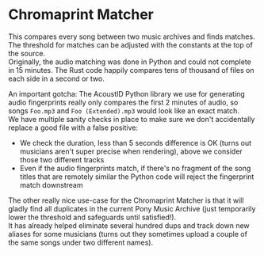 # Chromaprint Matcher

This compares every song between two music archives and finds matches. The threshold for matches can be adjusted with the constants at the top of the source.  
Originally, the audio matching was done in Python and could not complete in 15 minutes. The Rust code happily compares tens of thousand of files on each side in a second or two.

An important gotcha: The AcoustID Python library we use for generating audio fingerprints really only compares the first 2 minutes of audio, so songs `Foo.mp3` and `Foo (Extended).mp3` would look like an exact match.  
We have multiple sanity checks in place to make sure we don't accidentally replace a good file with a false positive:
- We check the duration, less than 5 seconds difference is OK (turns out musicians aren't super precise when rendering), above we consider those two different tracks
- Even if the audio fingerprints match, if there's no fragment of the song titles that are remotely similar the Python code will reject the fingerprint match downstream

The other really nice use-case for the Chromaprint Matcher is that it will gladly find all duplicates in the current Pony Music Archive (just temporarily lower the threshold and safeguards until satisfied!).  
It has already helped eliminate several hundred dups and track down new aliases for some musicians (turns out they sometimes upload a couple of the same songs under two different names).

